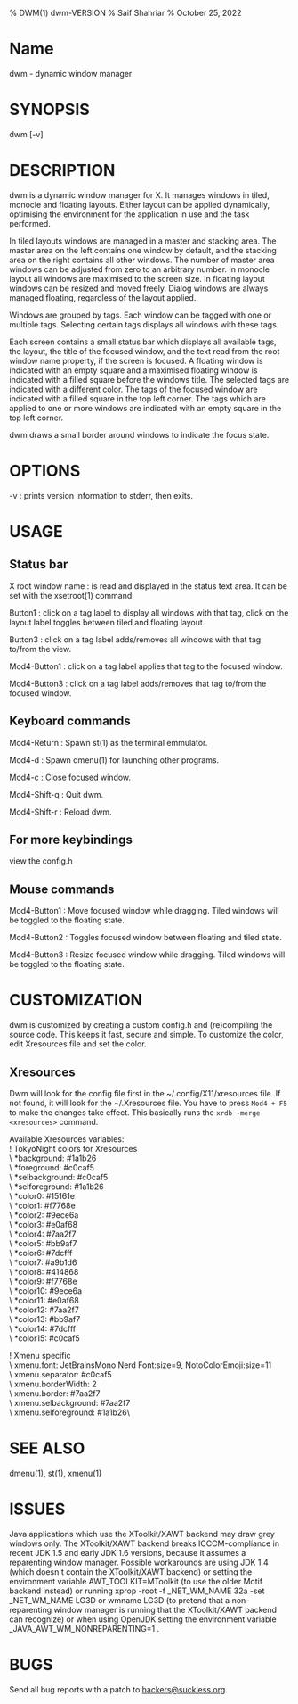% DWM(1) dwm-VERSION
% Saif Shahriar
% October 25, 2022



# Name
dwm - dynamic window manager



# SYNOPSIS
dwm [-v]



# DESCRIPTION
dwm is a dynamic window manager for X. It manages windows in tiled, monocle
and floating layouts. Either layout can be applied dynamically, optimising the
environment for the application in use and the task performed.

In tiled layouts windows are managed in a master and stacking area. The master
area on the left contains one window by default, and the stacking area on the
right contains all other windows. The number of master area windows can be
adjusted from zero to an arbitrary number. In monocle layout all windows are
maximised to the screen size. In floating layout windows can be resized and
moved freely. Dialog windows are always managed floating, regardless of the
layout applied.

Windows are grouped by tags. Each window can be tagged with one or multiple
tags. Selecting certain tags displays all windows with these tags.

Each screen contains a small status bar which displays all available tags, the
layout, the title of the focused window, and the text read from the root window
name property, if the screen is focused. A floating window is indicated with an
empty square and a maximised floating window is indicated with a filled square
before the windows title.  The selected tags are indicated with a different
color. The tags of the focused window are indicated with a filled square in the
top left corner.  The tags which are applied to one or more windows are
indicated with an empty square in the top left corner.

dwm draws a small border around windows to indicate the focus state.



# OPTIONS
-v
:    prints version information to stderr, then exits.



# USAGE
## Status bar
X root window name
:    is read and displayed in the status text area. It can be set with the
xsetroot(1) command.

Button1
:    click on a tag label to display all windows with that tag, click on the layout
label toggles between tiled and floating layout.

Button3
:   click on a tag label adds/removes all windows with that tag to/from the view.

Mod4\-Button1
:   click on a tag label applies that tag to the focused window.

Mod4\-Button3
:   click on a tag label adds/removes that tag to/from the focused window.


## Keyboard commands
Mod4\-Return
:   Spawn st(1) as the terminal emmulator.

Mod4\-d
:   Spawn dmenu(1) for launching other programs.

Mod4\-c
:   Close focused window.

Mod4\-Shift\-q
:   Quit dwm.

Mod4\-Shift\-r
:   Reload dwm.



## For more keybindings
view the config.h



## Mouse commands

Mod4\-Button1
:   Move focused window while dragging. Tiled windows will be toggled to the
floating state.

Mod4\-Button2
:   Toggles focused window between floating and tiled state.

Mod4\-Button3
:   Resize focused window while dragging. Tiled windows will be toggled to the
floating state.



# CUSTOMIZATION
dwm is customized by creating a custom config.h and (re)compiling the source
code. This keeps it fast, secure and simple. To customize the color, edit
Xresources file and set the color.


## Xresources
Dwm will look for the config file first in the ~/.config/X11/xresources file.
If not found, it will look for the ~/.Xresources file. You have to press
`Mod4 + F5` to make the changes take effect. This basically runs the
`xrdb -merge <xresources>` command.

Available Xresources variables:\
\! TokyoNight colors for Xresources\
\    \*background: #1a1b26\
\    \*foreground: #c0caf5\
\    \*selbackground: #c0caf5\
\    \*selforeground: #1a1b26\
\    \*color0: #15161e\
\    \*color1: #f7768e\
\    \*color2: #9ece6a\
\    \*color3: #e0af68\
\    \*color4: #7aa2f7\
\    \*color5: #bb9af7\
\    \*color6: #7dcfff\
\    \*color7: #a9b1d6\
\    \*color8: #414868\
\    \*color9: #f7768e\
\    \*color10: #9ece6a\
\    \*color11: #e0af68\
\    \*color12: #7aa2f7\
\    \*color13: #bb9af7\
\    \*color14: #7dcfff\
\    \*color15: #c0caf5

\! Xmenu specific\
\    xmenu.font: JetBrainsMono Nerd Font:size=9, NotoColorEmoji:size=11\
\    xmenu.separator: #c0caf5\
\    xmenu.borderWidth: 2\
\    xmenu.border: #7aa2f7\
\    xmenu.selbackground: #7aa2f7\
\    xmenu.selforeground: #1a1b26\



# SEE ALSO
dmenu(1), st(1), xmenu(1)

# ISSUES
Java applications which use the XToolkit/XAWT backend may draw grey windows
only. The XToolkit/XAWT backend breaks ICCCM-compliance in recent JDK 1.5 and
early
JDK 1.6 versions, because it assumes a reparenting window manager. Possible
workarounds
are using JDK 1.4 (which doesn't contain the XToolkit/XAWT backend) or setting
the
environment variable
 AWT_TOOLKIT=MToolkit
(to use the older Motif backend instead) or running
 xprop -root -f _NET_WM_NAME 32a -set _NET_WM_NAME LG3D
or
 wmname LG3D
(to pretend that a non-reparenting window manager is running that the
XToolkit/XAWT backend can recognize) or when using OpenJDK setting the
environment variable
 _JAVA_AWT_WM_NONREPARENTING=1 .

# BUGS
Send all bug reports with a patch to hackers@suckless.org.

